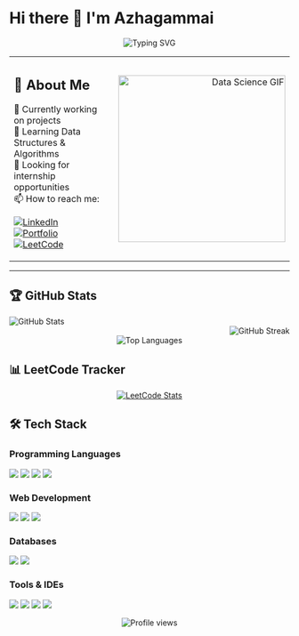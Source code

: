 # Hi there 👋 I'm Azhagammai

<div align="center">
  <img src="https://readme-typing-svg.herokuapp.com?font=Fira+Code&weight=500&size=25&pause=1000&color=6A54F7&center=true&vCenter=true&random=false&width=435&lines=AI+and+DS+Student;Web+Developer;Data+Analyst" alt="Typing SVG" />
</div>
<table align="center">
  <tr>
    <td width="60%" valign="top">
      <h2>🚀 About Me</h2>
      <ul style="list-style-type: none; padding-left: 0;">
        <li>🔭 Currently working on projects</li>
        <li>🌱 Learning Data Structures & Algorithms</li>
        <li>👯 Looking for internship opportunities</li>
        <li>📫 How to reach me:</li>
      </ul>
      <p>
        <a href="https://www.linkedin.com/in/azhagammai-m/">
          <img src="https://img.shields.io/badge/LinkedIn-0077B5?style=for-the-badge&logo=linkedin&logoColor=white" alt="LinkedIn">
        </a><br>
        <a href="https://azhagammaiportfolio.vercel.app/">
          <img src="https://img.shields.io/badge/Portfolio-8A2BE2?style=for-the-badge&logo=vercel&logoColor=white" alt="Portfolio">
        </a><br>
        <a href="https://leetcode.com/u/azhagammai055/">
          <img src="https://img.shields.io/badge/LeetCode-FFA116?style=for-the-badge&logo=leetcode&logoColor=black" alt="LeetCode">
        </a>
      </p>
    </td>
    <td width="100%" align="right" valign="center" padding-top=10%>
      <img width="300" src="https://digitalcreativemind.com/wp-content/uploads/2021/06/Analytics_amp_Data_Science.gif" alt="Data Science GIF">
    </td>
  </tr>
</table>

<hr>



## 🏆 GitHub Stats
<div align="left">
  <img src="https://github-readme-stats.vercel.app/api?username=Azhagammai&show_icons=true&theme=radical" alt="GitHub Stats" />
</div>
<div align="right">
  <img src="https://github-readme-streak-stats.herokuapp.com/?user=Azhagammai&theme=radical" alt="GitHub Streak" />
</div>
<div align="center">
  <img src="https://github-readme-stats.vercel.app/api/top-langs/?username=Azhagammai&layout=compact&theme=radical" alt="Top Languages" />
</div>

## 📊 LeetCode Tracker
<p align="center">
  <a href="https://leetcode.com/u/azhagammai055/">
    <img src="https://leetcard.jacoblin.cool/azhagammai055?theme=dark&font=Fira%20Code&ext=heatmap" alt="LeetCode Stats" />
  </a>
</p>

## 🛠️ Tech Stack
### Programming Languages
<p>
  <img src="https://img.shields.io/badge/Java-ED8B00?style=for-the-badge&logo=openjdk&logoColor=white" />
  <img src="https://img.shields.io/badge/C-00599C?style=for-the-badge&logo=c&logoColor=white" />
  <img src="https://img.shields.io/badge/Python-3776AB?style=for-the-badge&logo=python&logoColor=white" />
  <img src="https://img.shields.io/badge/JavaScript-F7DF1E?style=for-the-badge&logo=javascript&logoColor=black" />
</p>

### Web Development
<p>
  <img src="https://img.shields.io/badge/HTML5-E34F26?style=for-the-badge&logo=html5&logoColor=white" />
  <img src="https://img.shields.io/badge/CSS3-1572B6?style=for-the-badge&logo=css3&logoColor=white" />
  <img src="https://img.shields.io/badge/React-20232A?style=for-the-badge&logo=react&logoColor=61DAFB" />
</p>

### Databases
<p>
  <img src="https://img.shields.io/badge/MySQL-00000F?style=for-the-badge&logo=mysql&logoColor=white" />
  <img src="https://img.shields.io/badge/MongoDB-4EA94B?style=for-the-badge&logo=mongodb&logoColor=white" />
</p>

### Tools & IDEs
<p>
  <img src="https://img.shields.io/badge/VS_Code-007ACC?style=for-the-badge&logo=visual-studio-code&logoColor=white" />
  <img src="https://img.shields.io/badge/PyCharm-000000?style=for-the-badge&logo=pycharm&logoColor=white" />
  <img src="https://img.shields.io/badge/Git-F05032?style=for-the-badge&logo=git&logoColor=white" />
  <img src="https://img.shields.io/badge/PowerBI-F2C811?style=for-the-badge&logo=powerbi&logoColor=black" />
</p>

<div align="center">
  <img src="https://komarev.com/ghpvc/?username=Azhagammai&color=blueviolet&style=flat-square" alt="Profile views" />
</div>

